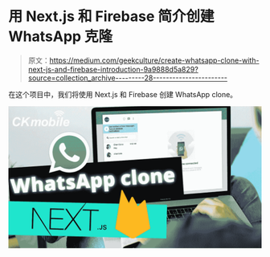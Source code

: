 # 用 Next.js 和 Firebase 简介创建 WhatsApp 克隆

> 原文：<https://medium.com/geekculture/create-whatsapp-clone-with-next-js-and-firebase-introduction-9a9888d5a829?source=collection_archive---------28----------------------->

在这个项目中，我们将使用 Next.js 和 Firebase 创建 WhatsApp clone。

![](img/46e019f03540738c3c5487e531757699.png)